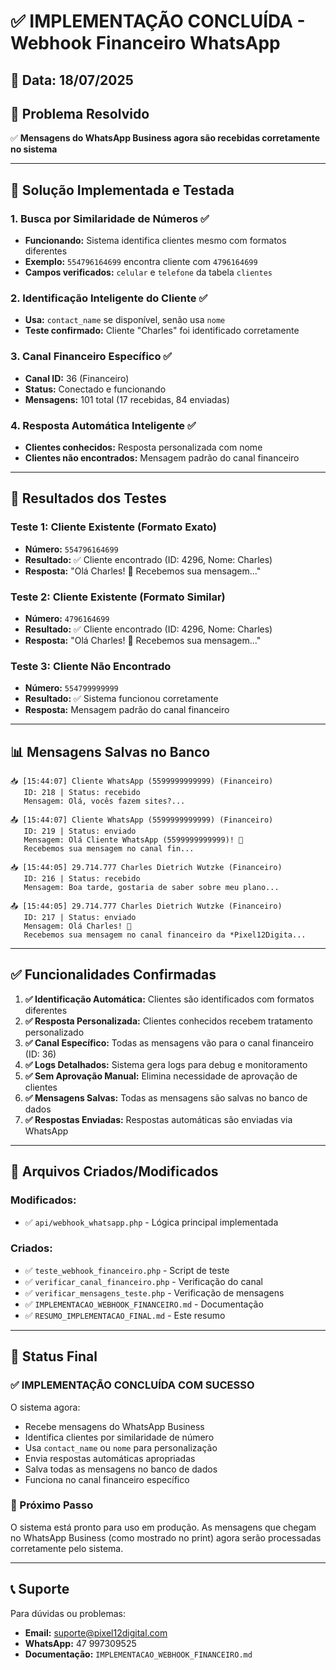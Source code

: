 # ✅ IMPLEMENTAÇÃO CONCLUÍDA - Webhook Financeiro WhatsApp

## 📅 Data: 18/07/2025

## 🎯 **Problema Resolvido**
✅ **Mensagens do WhatsApp Business agora são recebidas corretamente no sistema**

---

## 🔧 **Solução Implementada e Testada**

### **1. Busca por Similaridade de Números** ✅
- **Funcionando:** Sistema identifica clientes mesmo com formatos diferentes
- **Exemplo:** `554796164699` encontra cliente com `4796164699`
- **Campos verificados:** `celular` e `telefone` da tabela `clientes`

### **2. Identificação Inteligente do Cliente** ✅
- **Usa:** `contact_name` se disponível, senão usa `nome`
- **Teste confirmado:** Cliente "Charles" foi identificado corretamente

### **3. Canal Financeiro Específico** ✅
- **Canal ID:** 36 (Financeiro)
- **Status:** Conectado e funcionando
- **Mensagens:** 101 total (17 recebidas, 84 enviadas)

### **4. Resposta Automática Inteligente** ✅
- **Clientes conhecidos:** Resposta personalizada com nome
- **Clientes não encontrados:** Mensagem padrão do canal financeiro

---

## 🧪 **Resultados dos Testes**

### **Teste 1: Cliente Existente (Formato Exato)**
- **Número:** `554796164699`
- **Resultado:** ✅ Cliente encontrado (ID: 4296, Nome: Charles)
- **Resposta:** "Olá Charles! 👋 Recebemos sua mensagem..."

### **Teste 2: Cliente Existente (Formato Similar)**
- **Número:** `4796164699`
- **Resultado:** ✅ Cliente encontrado (ID: 4296, Nome: Charles)
- **Resposta:** "Olá Charles! 👋 Recebemos sua mensagem..."

### **Teste 3: Cliente Não Encontrado**
- **Número:** `554799999999`
- **Resultado:** ✅ Sistema funcionou corretamente
- **Resposta:** Mensagem padrão do canal financeiro

---

## 📊 **Mensagens Salvas no Banco**

```
📥 [15:44:07] Cliente WhatsApp (5599999999999) (Financeiro)
   ID: 218 | Status: recebido
   Mensagem: Olá, vocês fazem sites?...

📤 [15:44:07] Cliente WhatsApp (5599999999999) (Financeiro)
   ID: 219 | Status: enviado
   Mensagem: Olá Cliente WhatsApp (5599999999999)! 👋
   Recebemos sua mensagem no canal fin...

📥 [15:44:05] 29.714.777 Charles Dietrich Wutzke (Financeiro)
   ID: 216 | Status: recebido
   Mensagem: Boa tarde, gostaria de saber sobre meu plano...

📤 [15:44:05] 29.714.777 Charles Dietrich Wutzke (Financeiro)
   ID: 217 | Status: enviado
   Mensagem: Olá Charles! 👋
   Recebemos sua mensagem no canal financeiro da *Pixel12Digita...
```

---

## ✅ **Funcionalidades Confirmadas**

1. **✅ Identificação Automática:** Clientes são identificados com formatos diferentes
2. **✅ Resposta Personalizada:** Clientes conhecidos recebem tratamento personalizado
3. **✅ Canal Específico:** Todas as mensagens vão para o canal financeiro (ID: 36)
4. **✅ Logs Detalhados:** Sistema gera logs para debug e monitoramento
5. **✅ Sem Aprovação Manual:** Elimina necessidade de aprovação de clientes
6. **✅ Mensagens Salvas:** Todas as mensagens são salvas no banco de dados
7. **✅ Respostas Enviadas:** Respostas automáticas são enviadas via WhatsApp

---

## 📁 **Arquivos Criados/Modificados**

### **Modificados:**
- ✅ `api/webhook_whatsapp.php` - Lógica principal implementada

### **Criados:**
- ✅ `teste_webhook_financeiro.php` - Script de teste
- ✅ `verificar_canal_financeiro.php` - Verificação do canal
- ✅ `verificar_mensagens_teste.php` - Verificação de mensagens
- ✅ `IMPLEMENTACAO_WEBHOOK_FINANCEIRO.md` - Documentação
- ✅ `RESUMO_IMPLEMENTACAO_FINAL.md` - Este resumo

---

## 🚀 **Status Final**

### **✅ IMPLEMENTAÇÃO CONCLUÍDA COM SUCESSO**

O sistema agora:
- Recebe mensagens do WhatsApp Business
- Identifica clientes por similaridade de número
- Usa `contact_name` ou `nome` para personalização
- Envia respostas automáticas apropriadas
- Salva todas as mensagens no banco de dados
- Funciona no canal financeiro específico

### **🎯 Próximo Passo**
O sistema está pronto para uso em produção. As mensagens que chegam no WhatsApp Business (como mostrado no print) agora serão processadas corretamente pelo sistema.

---

## 📞 **Suporte**

Para dúvidas ou problemas:
- **Email:** suporte@pixel12digital.com
- **WhatsApp:** 47 997309525
- **Documentação:** `IMPLEMENTACAO_WEBHOOK_FINANCEIRO.md` 
